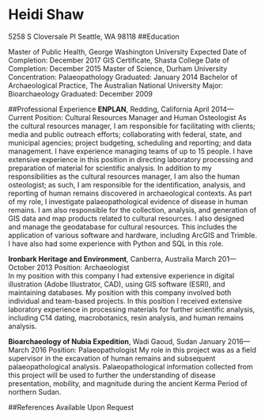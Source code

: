 # Heidi Shaw
5258 S Cloversale Pl
Seattle, WA 98118
##Education

Master of Public Health, George Washington University
Expected Date of Completion: December 2017
GIS Certificate, Shasta College
Date of Completion: December 2015
Master of Science, Durham University
Concentration: Palaeopathology 
Graduated: January 2014
Bachelor of Archaeological Practice, The Australian National University
Major: Bioarchaeology
Graduated: December 2009

##Professional Experience
**ENPLAN**, Redding, California	April 2014—Current
Position: Cultural Resources Manager and Human Osteologist
As the cultural resources manager, I am responsible for facilitating with clients; media and public outreach efforts; collaborating with federal, state, and municipal agencies; project budgeting, scheduling and reporting; and data management. I have experience managing teams of up to 15 people.  I have extensive experience in this position in directing laboratory processing and preparation of material for scientific analysis.  In addition to my responsibilities as the cultural resources manager, I am also the human osteologist; as such, I am responsible for the identification, analysis, and reporting of human remains discovered in archaeological contexts.  As part of my role, I investigate palaeopathological evidence of disease in human remains.  I am also responsible for the collection, analysis, and generation of GIS data and map products related to cultural resources.  I also designed and manage the geodatabase for cultural resources. This includes the application of various software and hardware, including ArcGIS and Trimble.  I have also had some experience with Python and SQL in this role.

**Ironbark Heritage and Environment**, Canberra, Australia	March 201—October 2013
Position: Archaeologist				
In my position with this company I had extensive experience in digital illustration (Adobe Illustrator, CAD), using GIS software (ESRI), and maintaining databases.  My position with this company involved both individual and team-based projects.  In this position I received extensive laboratory experience in processing materials for further scientific analysis, including C14 dating, macrobotanics, resin analysis, and human remains analysis.

**Bioarchaeology of Nubia Expedition**, Wadi Gaoud, Sudan	January 2016—March 2016
Position: Palaeopathologist
My role in this project was as a field supervisor in the excavation of human remains and subsequent palaeopathological analysis.  Palaeopathological information collected from this project will be used to further the understanding of disease presentation, mobility, and magnitude during the ancient Kerma Period of northern Sudan.

##References
Available Upon Request
